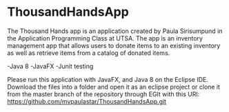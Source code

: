 # ThousandHandsApp
The Thousand Hands app is an application created by Paula Sirisumpund in the Application Programming Class at UTSA.
The app is an inventory management app that allows users to donate items to an existing inventory as well as retrieve items from a catalog of donated items.

-Java 8
-JavaFX
-Junit testing

Please run this application with JavaFX, and Java 8 on the Eclipse IDE. Download the files into a folder and open it as an eclipse project or clone it from the master branch of the repository through EGIt with this URl: https://github.com/mvpaulastar/ThousandHandsApp.git
